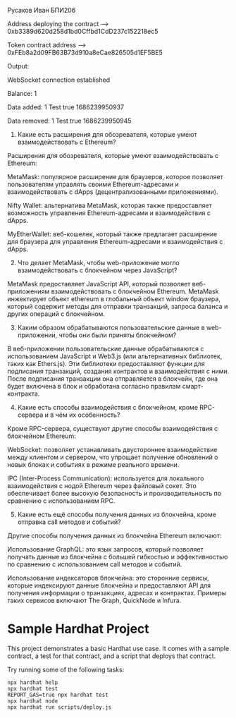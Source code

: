 Русаков Иван БПИ206

Address deploying the contract --> 0xb3389d620d258d1bd0Cffbd1CdD237c152218ec5

Token contract address --> 0xFEb8a2d09FB63B73d910a8eCae826505d1EF5BE5

Output:

WebSocket connection established

Balance: 1

Data added: 1 Test true 1686239950937

Data removed: 1 Test true 1686239950945


1. Какие есть расширения для обозревателя, которые умеют взаимодействовать с Ethereum?

Расширения для обозревателя, которые умеют взаимодействовать с Ethereum:

MetaMask: популярное расширение для браузеров, которое позволяет пользователям управлять своими Ethereum-адресами и взаимодействовать с dApps (децентрализованными приложениями).

Nifty Wallet: альтернатива MetaMask, которая также предоставляет возможность управления Ethereum-адресами и взаимодействия с dApps.

MyEtherWallet: веб-кошелек, который также предлагает расширение для браузера для управления Ethereum-адресами и взаимодействия с dApps.


2. Что делает MetaMask, чтобы web-приложение могло взаимодействовать с блокчейном через JavaScript?

MetaMask предоставляет JavaScript API, который позволяет веб-приложениям взаимодействовать с блокчейном Ethereum. MetaMask инжектирует объект ethereum в глобальный объект window браузера, который содержит методы для отправки транзакций, запроса баланса и других операций с блокчейном.


3. Каким образом обрабатываются пользовательские данные в web-приложении, чтобы они были приняты блокчейном?

В веб-приложении пользовательские данные обрабатываются с использованием JavaScript и Web3.js (или альтернативных библиотек, таких как Ethers.js). Эти библиотеки предоставляют функции для подписания транзакций, создания контрактов и взаимодействия с ними. После подписания транзакции она отправляется в блокчейн, где она будет включена в блок и обработана согласно правилам смарт-контракта.


4. Какие есть способы взаимодействия с блокчейном, кроме RPC-сервера и в чём их особенность?

Кроме RPC-сервера, существуют другие способы взаимодействия с блокчейном Ethereum:

WebSocket: позволяет устанавливать двустороннее взаимодействие между клиентом и сервером, что упрощает получение обновлений о новых блоках и событиях в режиме реального времени.

IPC (Inter-Process Communication): используется для локального взаимодействия с нодой Ethereum через файловый сокет. Это обеспечивает более высокую безопасность и производительность по сравнению с использованием RPC.


5. Какие есть ещё способы получения данных из блокчейна, кроме отправка call методов и событий?

Другие способы получения данных из блокчейна Ethereum включают:

Использование GraphQL: это язык запросов, который позволяет получать данные из блокчейна с большей гибкостью и эффективностью по сравнению с использованием call методов и событий.

Использование индексаторов блокчейна: это сторонние сервисы, которые индексируют данные блокчейна и предоставляют API для получения информации о транзакциях, адресах и контрактах. Примеры таких сервисов включают The Graph, QuickNode и Infura.



# Sample Hardhat Project

This project demonstrates a basic Hardhat use case. It comes with a sample contract, a test for that contract, and a script that deploys that contract.

Try running some of the following tasks:

```shell
npx hardhat help
npx hardhat test
REPORT_GAS=true npx hardhat test
npx hardhat node
npx hardhat run scripts/deploy.js
```
